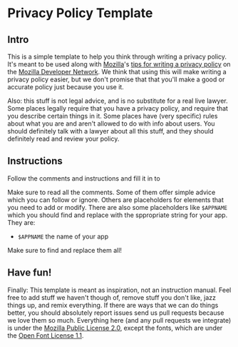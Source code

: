 Privacy Policy Template
=======================

Intro
-----

This is a simple template to help you think through writing a privacy policy. It's meant to be used along with [Mozilla][]'s [tips for writing a privacy policy][mdn-doc] on the [Mozilla Developer Network][mdn]. We think that using this will make writing a privacy policy easier, but we don't promise that that you'll make a good or accurate policy just because you use it.

Also: this stuff is not legal advice, and is no substitute for a real live lawyer. Some places legally require that you have a privacy policy, and require that you describe certain things in it. Some places have (very specific) rules about what you are and aren't allowed to do with info about users. You should definitely talk with a lawyer about all this stuff, and they should definitely read and review your policy.


Instructions
------------

Follow the comments and instructions and fill it in to


Make sure to read all the comments. Some of them offer simple advice which you can follow or ignore. Others are placeholders for elements that you need to add or modify. There are also some placeholders like `$APPNAME` which you should find and replace with the sppropriate string for your app. They are:

- `$APPNAME` the name of your app

Make sure to find and replace them all!


Have fun!
---------

Finally: This template is meant as inspiration, not an instruction manual. Feel free to add stuff we haven't though of, remove stuff you don't like, jazz things up, and remix everything. If there are ways that we can do things better, you should absolutely report issues send us pull requests because we love them so much. Everything here (and any pull requests we integrate) is under the [Mozilla Public License 2.0][mpl], except the fonts, which are under the [Open Font License 1.1][ofl].

   [Mozilla]: https://mozilla.org
   [mdn-doc]: https://developer.mozilla.org/Privacy_policies
   [mdn]: https://developer.mozilla.org
   [mpl]: https://www.mozilla.org/MPL/
   [ofl]: http://scripts.sil.org/cms/scripts/page.php?site_id=nrsi&id=OFL&_sc=1
